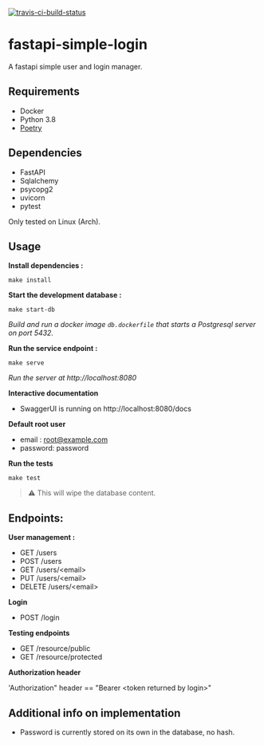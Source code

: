 [![travis-ci-build-status]][travis-ci]

# fastapi-simple-login
A fastapi simple user and login manager.

## Requirements

- Docker
- Python 3.8
- [Poetry](https://python-poetry.org/docs/)

## Dependencies

- FastAPI
- Sqlalchemy
- psycopg2
- uvicorn
- pytest

Only tested on Linux (Arch).

## Usage

**Install dependencies :**
```
make install
```


**Start the development database :**

```shell
make start-db
```

*Build and run a docker image `db.dockerfile` that starts a Postgresql 
server on port 5432.*


**Run the service endpoint :**

```
make serve
```

*Run the server at http://localhost:8080*


**Interactive documentation**

- SwaggerUI is running on http://localhost:8080/docs


**Default root user**

 - email : root@example.com
 - password: password


**Run the tests** 
```shell
make test
```
> :warning: This will wipe the database content.

## Endpoints:

**User management :**
- GET /users
- POST /users
- GET /users/\<email\>
- PUT /users/\<email\>
- DELETE /users/\<email\>

**Login**
- POST /login

**Testing endpoints**
- GET /resource/public
- GET /resource/protected


**Authorization header**

'Authorization" header == "Bearer \<token returned by login\>"

## Additional info on implementation

- Password is currently stored on its own in the database, no hash.


[travis-ci]: https://travis-ci.org/github/thibautfrain/fastapi-simple-login
[travis-ci-build-status]: https://travis-ci.org/thibautfrain/fastapi-simple-login.svg?branch=main